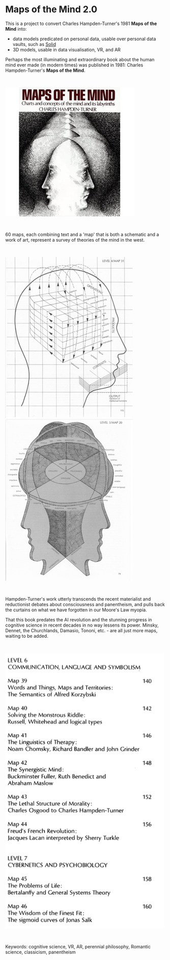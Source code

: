 
# Maps of the Mind 2.0

This is a project to convert Charles Hampden-Turner's 1981 **Maps of the Mind** into:

- data models predicated on personal data, usable over personal data vaults, such as [Solid](https://solidproject.org) 
- 3D models, usable in data visualisation, VR, and AR 

Perhaps the most illuminating and extraordinary book about the human mind ever made (in modern times) was published in 1981: Charles Hampden-Turner's **Maps of the Mind**.

<br/>

![](images/motm_cover.jpg)

<br/>

60 maps, each combining text and a 'map' that is both a schematic and a work of art, represent a survey of theories of the mind in the west. 

<br/>

![](images/motm_4_31.png)
![](images/motm_3_20.png)

<br/>

Hampden-Turner's work utterly transcends the recent materialist and reductionist debates about consciousness and panentheism, and pulls back the curtains on what we have forgotten in our Moore's Law myopia. 
 
That this book predates the AI revolution and the stunning progress in cognitive science in recent decades in no way lessens its power. Minsky, Dennet, the Churchlands, Damasio, Tononi, etc. - are all just more maps, waiting to be added. 

<br/>

![](images/motm_contents_det_a.png)

<br/>

Keywords: cognitive science, VR, AR, perennial philosophy, Romantic science, classicism, panentheism




